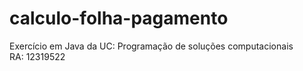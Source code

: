 # calculo-folha-pagamento
Exercício em Java da UC: Programação de soluções computacionais <br>
RA: 12319522
